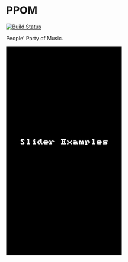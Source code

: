 # PPOM

[![Build Status](https://travis-ci.org/jrans/PPOM.svg)](https://travis-ci.org/jrans/PPOM)

People' Party of Music.

![PPOM EXAMPLE](https://github.com/jrans/PPOM/blob/master/techCrunchFinal2.gif)
